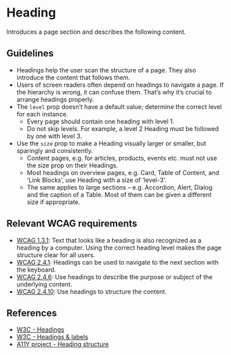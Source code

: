 <!-- @license CC0-1.0 -->

# Heading

Introduces a page section and describes the following content.

## Guidelines

- Headings help the user scan the structure of a page.
  They also introduce the content that follows them.
- Users of screen readers often depend on headings to navigate a page.
  If the hierarchy is wrong, it can confuse them.
  That’s why it’s crucial to arrange headings properly.
- The `level` prop doesn’t have a default value; determine the correct level for each instance.
  - Every page should contain one heading with level 1.
  - Do not skip levels. For example, a level 2 Heading must be followed by one with level 3.
- Use the `size` prop to make a Heading visually larger or smaller, but sparingly and consistently.
  - Content pages, e.g. for articles, products, events etc. must not use the size prop on their Headings.
  - Most headings on overview pages, e.g. Card, Table of Content, and ‘Link Blocks’, use Heading with a size of ‘level-3’.
  - The same applies to large sections – e.g. Accordion, Alert, Dialog and the caption of a Table.
    Most of them can be given a different size if appropriate.

## Relevant WCAG requirements

- [WCAG 1.3.1](https://www.w3.org/WAI/WCAG21/quickref/#qr-content-structure-separation-programmatic):
  Text that looks like a heading is also recognized as a heading by a computer.
  Using the correct heading level makes the page structure clear for all users.
- [WCAG 2.4.1](https://www.w3.org/WAI/WCAG21/quickref/#qr-navigation-mechanisms-skip): Headings can be used to navigate to the next section with the keyboard.
- [WCAG 2.4.6](https://www.w3.org/WAI/WCAG21/quickref/#headings-and-labels): Use headings to describe the purpose or subject of the underlying content.
- [WCAG 2.4.10](https://www.w3.org/WAI/WCAG21/quickref/#qr-navigation-mechanisms-headings): Use headings to structure the content.

## References

- [W3C - Headings](https://www.w3.org/WAI/tutorials/page-structure/headings/)
- [W3C - Headings & labels](https://www.w3.org/TR/WCAG21/#headings-and-labels)
- [A11Y project - Heading structure](https://www.a11yproject.com/posts/how-to-accessible-heading-structure/)
